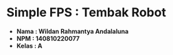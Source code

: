 # Simple FPS : Tembak Robot 
 
- **Nama : Wildan Rahmantya Andalaluna**  
- **NPM : 140810220077**  
- **Kelas : A**  

